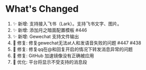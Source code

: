 # What's Changed

1. ✨ 新增: 支持接入飞书（Lark）。支持飞书文字、图片。
2. ✨ 新增: 添加月之暗面配置模板 #446
3. ✨ 新增: Gewechat 支持文件输出
4. 🐛 修复: 修复gewechat无法at人和发语音失败的问题 #447 #438
5. 🐛 修复: 修复qq在@和回复开启的情况下转发消息异常的问题
6. 🐛 修复: GitHub 加速镜像没有正确被应用
7. 🐛 优化: 平台将显示不受支持的消息段